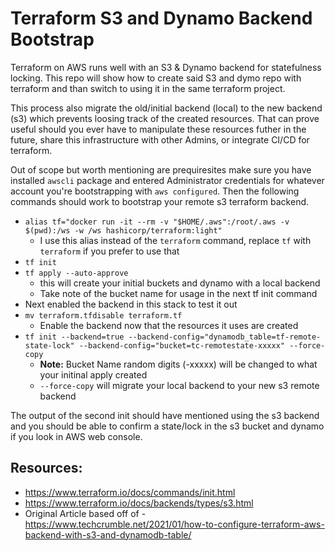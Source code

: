 # Terraform S3 and Dynamo Backend Bootstrap

Terraform on AWS runs well with an S3 & Dynamo backend for statefulness locking. This repo will show how to create said S3 and dymo repo with terraform and than switch to using it in the same terraform project. 

This process also migrate the old/initial backend (local) to the new backend (s3) which prevents loosing track of the created resources. That can prove useful should you ever have to manipulate these resources futher in the future, share this infrastructure with other Admins, or integrate CI/CD for terraform.

Out of scope but worth mentioning are prequiresites make sure you have installed `awscli` package and entered Administrator credentials for whatever account you're bootstrapping with `aws configured`.  Then the following commands should work to bootstrap your remote s3 terraform backend.

- `alias tf="docker run -it --rm -v "$HOME/.aws":/root/.aws -v $(pwd):/ws -w /ws hashicorp/terraform:light"`
  - I use this alias instead of the `terraform` command, replace `tf` with `terraform` if you prefer to use that
- `tf init`
- `tf apply --auto-approve`
  - this will create your initial buckets and dynamo with a local backend
  - Take note of the bucket name for usage in the next tf init command
- Next enabled the backend in this stack to test it out
- `mv terraform.tfdisable terraform.tf`
  - Enable the backend now that the resources it uses are created
- `tf init --backend=true --backend-config="dynamodb_table=tf-remote-state-lock" --backend-config="bucket=tc-remotestate-xxxxx" --force-copy`
  - __Note:__ Bucket Name random digits (-xxxxx) will be changed to what your initinal apply created
  - `--force-copy` will migrate your local backend to your new s3 remote backend

The output of the second init should have mentioned using the s3 backend and you should be able to confirm a state/lock in the s3 bucket and dynamo if you look in AWS web console.

## Resources:

* https://www.terraform.io/docs/commands/init.html
* https://www.terraform.io/docs/backends/types/s3.html
* Original Article based off of - https://www.techcrumble.net/2021/01/how-to-configure-terraform-aws-backend-with-s3-and-dynamodb-table/
